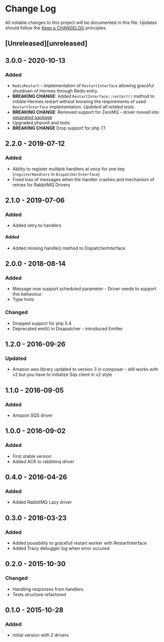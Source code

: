 # Change Log
All notable changes to this project will be documented in this file.
Updates should follow the [Keep a CHANGELOG](http://keepachangelog.com/) principles.

## [Unreleased][unreleased]

## 3.0.0 - 2020-10-13

### Added

* `RedisRestart` - implementation of `RestartInterface` allowing graceful shutdown of Hermes through Redis entry.
* **BREAKING CHANGE**: Added `RestartInterface::restart()` method to initiate Hermes restart without knowing the requirements of used `RestartInterface` implementation. _Updated all related tests._
* **BREAKING CHANGE**: Removed support for ZeroMQ - driver moved into [separated package](https://github.com/tomaj/hermes-zmq-driver)
* Upgraded phpunit and tests
* **BREAKING CHANGE** Drop support for php 7.1

## 2.2.0 - 2019-07-12

### Added

* Ability to register multiple handlers at once for one key (`registerHandlers` in `DispatcherInterface`)
* Fixed loss of messages when the handler crashes and mechanism of retries for RabbitMQ Drivers 

## 2.1.0 - 2019-07-06

### Added

* Added retry to handlers

#### Added

* Added missing handle() method to DispatcherInterface

## 2.0.0 - 2018-08-14

### Added

* Message now support scheduled parameter - Driver needs to support this behaviour.
* Type hints

### Changed

* Dropped support for php 5.4
* Deprecated emit() in Disapatcher - introduced Emitter

## 1.2.0 - 2016-09-26

### Updated

* Amazon aws library updated to version 3 in composer - still works with v2 but you have to initialize Sqs client in v2 style

## 1.1.0 - 2016-09-05

### Added

* Amazon SQS driver

## 1.0.0 - 2016-09-02

### Added

* First stable version
* Added ACK to rabbitmq driver

## 0.4.0 - 2016-04-26

### Added

* Added RabbitMQ Lazy driver

## 0.3.0 - 2016-03-23

### Added

* Added possibility to gracefull restart worker with RestartInterface
* Added Tracy debugger log when error occured

## 0.2.0 - 2015-10-30

### Changed

* Handling responses from handlers.
* Tests structure refactored

## 0.1.0 - 2015-10-28

### Added

* initial version with 2 drivers
